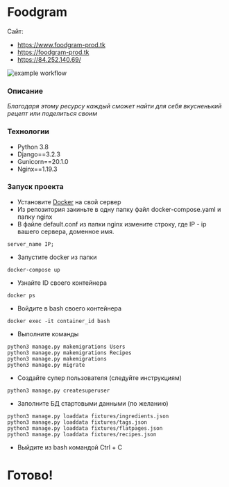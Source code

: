 # Foodgram

Сайт: 
- https://www.foodgram-prod.tk
- https://foodgram-prod.tk
- https://84.252.140.69/

![example workflow](https://github.com/FlowHack/foodgram-project/actions/workflows/foodgram.yml/badge.svg)

### Описание
_Благодаря этому ресурсу каждый сможет найти для себя вкусненький рецепт или поделиться своим_

### Технологии
- Python 3.8
- Django==3.2.3
- Gunicorn==20.1.0
- Nginx==1.19.3

### Запуск проекта
- Установите [Docker](https://docs.docker.com/engine/install/) на свой сервер
- Из репозитория закиньте в одну папку файл docker-compose.yaml и папку nginx
- В файле default.conf из папки nginx измените строкy, где IP - ip вашего сервера, доменное имя.
```
server_name IP;
```
- Запустите docker из папки
```
docker-compose up
```
- Узнайте ID своего контейнера
```
docker ps
```
- Войдите в bash своего контейнера 
```
docker exec -it container_id bash
```
- Выполните команды
```
python3 manage.py makemigrations Users
python3 manage.py makemigrations Recipes
python3 manage.py makemigrations
python3 manage.py migrate
```
- Создайте супер пользователя (следуйте инструкциям)
```
python3 manage.py createsuperuser
```
- Заполните БД стартовыми данными (по желанию)
```
python3 manage.py loaddata fixtures/ingredients.json
python3 manage.py loaddata fixtures/tags.json
python3 manage.py loaddata fixtures/flatpages.json
python3 manage.py loaddata fixtures/recipes.json
```
- Выйдите из bash командой Ctrl + C

# Готово!